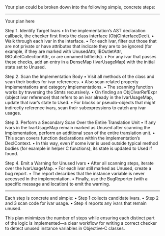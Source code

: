Your plan could be broken down into the following simple, concrete steps:

--------------------------------------------------
Your plan here

Step 1. Identify Target Ivars
• In the implementation’s AST declaration callback, the checker first finds the class interface (ObjCInterfaceDecl).
• Walk through each ivar in the interface.
• For each ivar, filter out those that are not private or have attributes that indicate they are to be ignored (for example, if they are marked with UnusedAttr, IBOutletAttr, IBOutletCollectionAttr, or are unnamed bitfields).
• For any ivar that passes these checks, add an entry in a DenseMap (IvarUsageMap) with the initial state set to Unused.

Step 2. Scan the Implementation Body
• Visit all methods of the class and scan their bodies for ivar references.
• Also scan related property implementations and category implementations.
• The scanning function works by traversing the Stmts recursively.
• On finding an ObjCIvarRefExpr (object ivar reference) that refers to an ivar already in the IvarUsageMap, update that ivar’s state to Used.
• For blocks or pseudo-objects that might indirectly reference ivars, scan their subexpressions to catch any ivar usages.

Step 3. Perform a Secondary Scan Over the Entire Translation Unit
• If any ivars in the IvarUsageMap remain marked as Unused after scanning the implementation, perform an additional scan of the entire translation unit.
• This scan covers function declarations within the implementation’s DeclContext.
• In this way, even if some ivar is used outside typical method bodies (for example in helper C functions), its state is updated to Used if found.

Step 4. Emit a Warning for Unused Ivars
• After all scanning steps, iterate over the IvarUsageMap.
• For each ivar still marked as Unused, create a bug report.
• The report describes that the instance variable is never accessed in the implementation.
• Finally, use the BugReporter (with a specific message and location) to emit the warning.

--------------------------------------------------
Each step is concrete and simple:
• Step 1 collects candidate ivars.
• Step 2 and 3 scan code for ivar usage.
• Step 4 reports any ivars that remain unused.

This plan minimizes the number of steps while ensuring each distinct part of the logic is implemented—a clear workflow for writing a correct checker to detect unused instance variables in Objective‑C classes.